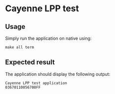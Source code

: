 Cayenne LPP test
================

Usage
-----

Simply run the application on native using:

    make all term

Expected result
---------------

The application should display the following output:

    Cayenne LPP test application
    03670110056700FF
